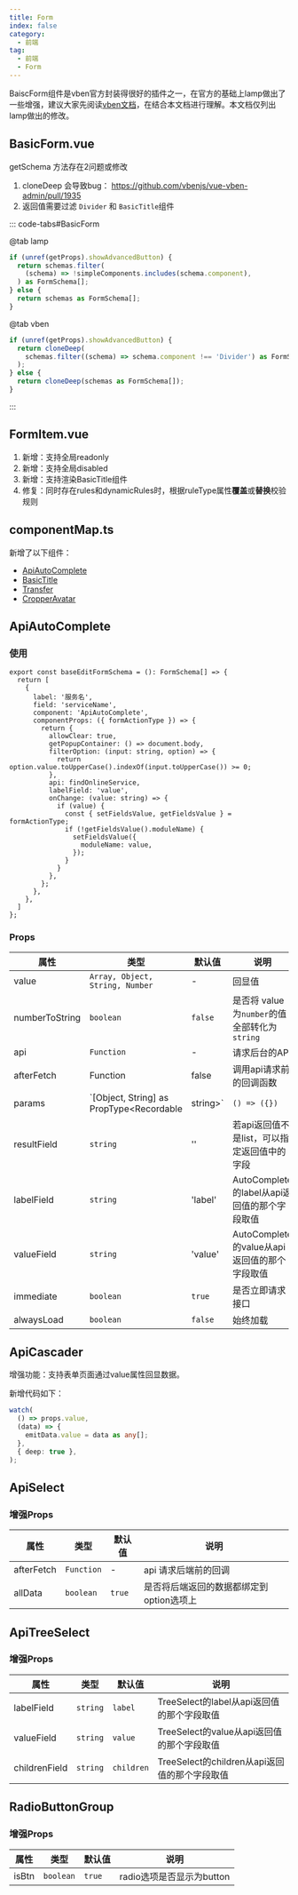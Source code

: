 ```yaml
---
title: Form
index: false
category:
  - 前端
tag:
  - 前端
  - Form
---
```


BaiscForm组件是vben官方封装得很好的插件之一，在官方的基础上lamp做出了一些增强，建议大家先阅读[vben文档](https://doc.vvbin.cn/components/form.html)，在结合本文档进行理解。本文档仅列出lamp做出的修改。

## BasicForm.vue

getSchema 方法存在2问题或修改

1. cloneDeep 会导致bug： https://github.com/vbenjs/vue-vben-admin/pull/1935
2. 返回值需要过滤 `Divider` 和 `BasicTitle`组件

::: code-tabs#BasicForm

@tab lamp

```typescript
if (unref(getProps).showAdvancedButton) {
  return schemas.filter(
    (schema) => !simpleComponents.includes(schema.component),
  ) as FormSchema[];
} else {
  return schemas as FormSchema[];
}
```

@tab vben

```typescript
if (unref(getProps).showAdvancedButton) {
  return cloneDeep(
    schemas.filter((schema) => schema.component !== 'Divider') as FormSchema[],
  );
} else {
  return cloneDeep(schemas as FormSchema[]);
}
```

:::

## FormItem.vue

1. 新增：支持全局readonly
2. 新增：支持全局disabled
3. 新增：支持渲染BasicTitle组件
4. 修复：同时存在rules和dynamicRules时，根据ruleType属性**覆盖**或**替换**校验规则

## componentMap.ts

新增了以下组件：

- [ApiAutoComplete](https://www.antdv.com/components/auto-complete-cn)
- [BasicTitle](./BasicTitle.md)
- [Transfer](https://www.antdv.com/components/transfer-cn)
- [CropperAvatar](./Cropper.md)

## ApiAutoComplete

### 使用

```tsx{6}
export const baseEditFormSchema = (): FormSchema[] => {
  return [
  	{
      label: '服务名',
      field: 'serviceName',
      component: 'ApiAutoComplete',
      componentProps: ({ formActionType }) => {
        return {
          allowClear: true,
          getPopupContainer: () => document.body,
          filterOption: (input: string, option) => {
            return option.value.toUpperCase().indexOf(input.toUpperCase()) >= 0;
          },
          api: findOnlineService,
          labelField: 'value',
          onChange: (value: string) => {
            if (value) {
              const { setFieldsValue, getFieldsValue } = formActionType;
              if (!getFieldsValue().moduleName) {
                setFieldsValue({
                  moduleName: value,
                });
              }
            }
          },
        };
      },
    },  
  ]
};
```

### Props

| 属性           | 类型               | 默认值  | 说明                               |
| -------------- | ------------------ | ------- | ---------------------------------- |
| value          | `Array, Object, String, Number` | -       | 回显值       |
| numberToString | `boolean`          | `false` | 是否将 value 为`number`的值全部转化为`string` |
| api            | `Function`  | - | 请求后台的API                 |
| afterFetch     | Function    | false   | 调用api请求前的回调函数 |
| params         | `[Object, String] as PropType<Recordable |string>` | `() => ({})` | 调用api请求时，传递的参数 |
| resultField    | `string` | '' | 若api返回值不是list，可以指定返回值中的字段 |
| labelField     | `string`    | 'label' | AutoComplete的label从api返回值的那个字段取值 |
| valueField     | `string` | 'value' | AutoComplete的value从api返回值的那个字段取值 |
| immediate      | `boolean` | `true` | 是否立即请求接口 |
| alwaysLoad      | `boolean` | `false` | 始终加载 |

## ApiCascader

增强功能：支持表单页面通过value属性回显数据。

新增代码如下：

```typescript
watch(
  () => props.value,
  (data) => {
    emitData.value = data as any[];
  },
  { deep: true },
);
```

## ApiSelect

### 增强Props

| 属性       | 类型       | 默认值 | 说明                                     |
| ---------- | ---------- | ------ | ---------------------------------------- |
| afterFetch | `Function` | -      | api 请求后端前的回调                     |
| allData    | `boolean`  | `true` | 是否将后端返回的数据都绑定到option选项上 |

## ApiTreeSelect

### 增强Props

| 属性          | 类型     | 默认值     | 说明                                          |
| ------------- | -------- | ---------- | --------------------------------------------- |
| labelField    | `string` | `label`    | TreeSelect的label从api返回值的那个字段取值    |
| valueField    | `string` | `value`    | TreeSelect的value从api返回值的那个字段取值    |
| childrenField | `string` | `children` | TreeSelect的children从api返回值的那个字段取值 |

## RadioButtonGroup

### 增强Props

| 属性  | 类型      | 默认值 | 说明                      |
| ----- | --------- | ------ | ------------------------- |
| isBtn | `boolean` | `true` | radio选项是否显示为button |

## 
